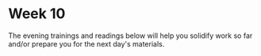 # Week 10

The evening trainings and readings below will help you solidify work so far and/or prepare you for the next day's materials.

<!--

### Monday

### Tuesday

### Wednesday

### Thursday

### Weekend

-->
